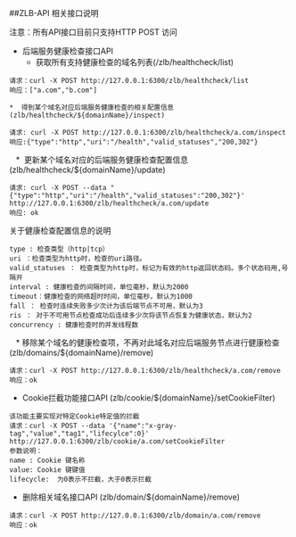 ##ZLB-API 相关接口说明

注意：所有API接口目前只支持HTTP POST 访问

* 后端服务健康检查接口API
    *  获取所有支持健康检查的域名列表(/zlb/healthcheck/list)
```
请求：curl -X POST http://127.0.0.1:6300/zlb/healthcheck/list
响应：["a.com","b.com"]
```
    *  得到某个域名对应后端服务健康检查的相关配置信息(zlb/healthcheck/${domainName}/inspect)
``` 
请求: curl -X POST http://127.0.0.1:6300/zlb/healthcheck/a.com/inspect
响应:{"type":"http","uri":"/health","valid_statuses","200,302"}
```
    *  更新某个域名对应的后端服务健康检查配置信息(zlb/healthcheck/${domainName}/update)
``` 
请求: curl -X POST --data "{"type":"http","uri":"/health","valid_statuses":"200,302"}' http://127.0.0.1:6300/zlb/healthcheck/a.com/update
响应: ok
```
关于健康检查配置信息的说明
```
type : 检查类型（http|tcp）
uri ：检查类型为http时，检查的uri路径。
valid_statuses ： 检查类型为http时，标记为有效的http返回状态码。多个状态码用,号隔开
interval : 健康检查的间隔时间，单位毫秒，默认为2000
timeout：健康检查的网络超时时间，单位毫秒，默认为1000
fall ： 检查时连续失败多少次计为该后端节点不可用，默认为3
ris ： 对于不可用节点检查成功后连续多少次将该节点恢复为健康状态，默认为2
concurrency : 健康检查时的并发线程数
```
    * 移除某个域名的健康检查项，不再对此域名对应后端服务节点进行健康检查(zlb/domains/${domainName}/remove)
``` 
请求：curl -X POST http://127.0.0.1:6300/zlb/healthcheck/a.com/remove
响应：ok
```
* Cookie拦截功能接口API (zlb/cookie/${domainName}/setCookieFilter)
```
该功能主要实现对特定Cookie特定值的拦截  
请求：curl -X POST --data '{"name":"x-gray-tag","value","tag1","lifecylce":0}'  http://127.0.0.1:6300/zlb/cookie/a.com/setCookieFilter
参数说明：
name : Cookie 键名称
value: Cookie 键键值
lifecycle:  为0表示不拦截，大于0表示拦截
```
* 删除相关域名接口API (zlb/domain/${domainName}/remove)
``` 
请求：curl -X POST http://127.0.0.1:6300/zlb/domain/a.com/remove
响应：ok
```
